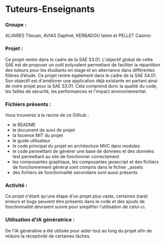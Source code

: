 # Tuteurs-Enseignants

### Groupe : 
ALVARES Titouan, AVIAS Daphné, KERBADOU Islem et PELLET Casimir. 

### Projet :
Ce projet rentre dans le cadre de la SAE S3.01. L'objectif global de cette SAE est de proposer un outil polyvalent permettant de faciliter la répartition des tuteurs pour les étudiants en stage et en alternance dans différentes filières d’étude. 
Ce projet rentre également dans le cadre de la SAE S4.01. Son objectif est d'améliorer une application déjà existante en partant ainsi de notre projet pour la SAE S3.01. Cela comprend donc la qualité du code, les failles de sécurité, les performances et l'impact environnemental.

### Fichiers présents : 
Vous trouverez à la racine de ce Github :
* le README
* le document de suivi de projet
* la liscense MIT du projet
* le guide utilisateur
* le code principal du projet en architecture MVC dans modules
* le code permettant de générer une base de données et des données test permettant au site de fonctionner correctement
* les composantes graphique, les composantes javascript et des fichiers de fonctionnement général sont compris dans le fichier _assets
* des fichiers de fonctionnalité secondaire sont aussi présents

### Activité :
Ce projet n'étant qu'une étape d'un projet plus vaste, certaines (rare) erreurs et bugs peuvent être présents dans le code et des ajouts de fonctionnalité devraient suivre pour simplifier l'utilisation de celui-ci.

### Utilisation d'IA génératrice :
De l'IA générative a été utilisée pour aider tout au long du projet afin de réduire la réceptivité de certaines tâches. 
